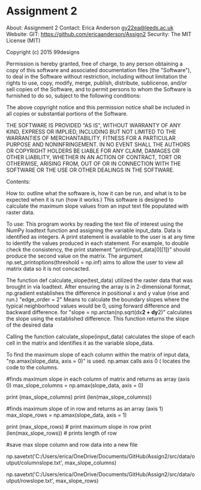 # Assignment 2 #

About: Assignment 2 
Contact: Erica Anderson
         gy22ea@leeds.ac.uk
Website:
GIT: https://github.com/ericaanderson/Assign2
Security: 
The MIT License (MIT)

Copyright (c) 2015 99designs

Permission is hereby granted, free of charge, to any person obtaining a copy
of this software and associated documentation files (the "Software"), to deal
in the Software without restriction, including without limitation the rights
to use, copy, modify, merge, publish, distribute, sublicense, and/or sell
copies of the Software, and to permit persons to whom the Software is
furnished to do so, subject to the following conditions:

The above copyright notice and this permission notice shall be included in all
copies or substantial portions of the Software.

THE SOFTWARE IS PROVIDED "AS IS", WITHOUT WARRANTY OF ANY KIND, EXPRESS OR
IMPLIED, INCLUDING BUT NOT LIMITED TO THE WARRANTIES OF MERCHANTABILITY,
FITNESS FOR A PARTICULAR PURPOSE AND NONINFRINGEMENT. IN NO EVENT SHALL THE
AUTHORS OR COPYRIGHT HOLDERS BE LIABLE FOR ANY CLAIM, DAMAGES OR OTHER
LIABILITY, WHETHER IN AN ACTION OF CONTRACT, TORT OR OTHERWISE, ARISING FROM,
OUT OF OR IN CONNECTION WITH THE SOFTWARE OR THE USE OR OTHER DEALINGS IN THE
SOFTWARE.

Contents:

How to:
outline what the software is, how it can be run, and what is to be expected when it is run (how it works.)
This software is designed to calculate the maximum slope values from an input text file populated with raster data. 

To use:
This program works by reading the text file of interest using the NumPy loadtext function and assigning the variable input_data. Data is identified as integers.
A print statement is available to the user is  at any time to identify the values produced in each statement. For example, to 
double check the consistency, the print statement "print(input_data[0][1])" should produce the second value on the matrix. 
The argument np.set_printoptions(threshold = np.inf) aims to allow the user to view all matrix data so it is not concacted. 

The function def calculate_slope(test_data) utilized the raster data that was brought in via loadtext. After ensuring the array is in 2-dimensional format,
np.gradient establishes the difference in positional x and y value (rise and run.) 
"edge_order = 2" Means to calculate the boundary slopes where the typical neighborhood values would be 0, using forward difference and backward difference.
for "slope = np.arctan(np.sqrt(dx**2 + dy**2)" calculates the slope using the established difference. This function returns the slope of the desired data

Calling the function calculate_slope(input_data) calculates the slope of each cell in the matrix and identifies it as the variable slope_data. 

To find the maximum slope of each column within the matrix of input data, "np.amax(slope_data, axis = 0)" is used. np.amax calls axis 0 ( locates the code to the columns.

#finds maximum slope in each column of matrix and returns as array (axis 0)
max_slope_columns = np.amax(slope_data, axis = 0)

print (max_slope_columns)
print (len(max_slope_columns))

#finds maximum slope of in row and returns as an array (axis 1)
max_slope_rows = np.amax(slope_data, axis = 1)

print (max_slope_rows)    # print maximum slope in row
print (len(max_slope_rows)) # prints length of row 


#save max slope column and row data into a new file


np.savetxt('C:/Users/erica/OneDrive/Documents/GitHub/Assign2/src/data/output/columnslope.txt', max_slope_columns)            

np.savetxt('C:/Users/erica/OneDrive/Documents/GitHub/Assign2/src/data/output/rowslope.txt', max_slope_rows)



 


